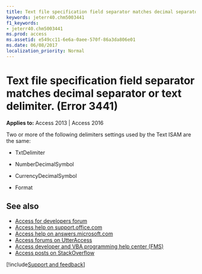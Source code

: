 ```yaml
---
title: Text file specification field separator matches decimal separator or text delimiter. (Error 3441)
keywords: jeterr40.chm5003441
f1_keywords:
- jeterr40.chm5003441
ms.prod: access
ms.assetid: e549cc11-6e6a-0aee-570f-86a3da806e01
ms.date: 06/08/2017
localization_priority: Normal
---
```



# Text file specification field separator matches decimal separator or text delimiter. (Error 3441)

  

**Applies to:** Access 2013 | Access 2016

Two or more of the following delimiters settings used by the Text ISAM are the same:



- TxtDelimiter
    
- NumberDecimalSymbol
    
- CurrencyDecimalSymbol
    
- Format
    

## See also

- [Access for developers forum](https://social.msdn.microsoft.com/Forums/office/home?forum=accessdev)
- [Access help on support.office.com](https://support.office.com/search/results?query=Access)
- [Access help on answers.microsoft.com](https://answers.microsoft.com/)
- [Access forums on UtterAccess](https://www.utteraccess.com/forum/index.php?act=idx)
- [Access developer and VBA programming help center (FMS)](https://www.fmsinc.com/MicrosoftAccess/developer/)
- [Access posts on StackOverflow](https://stackoverflow.com/questions/tagged/ms-access)

[!include[Support and feedback](~/includes/feedback-boilerplate.md)]